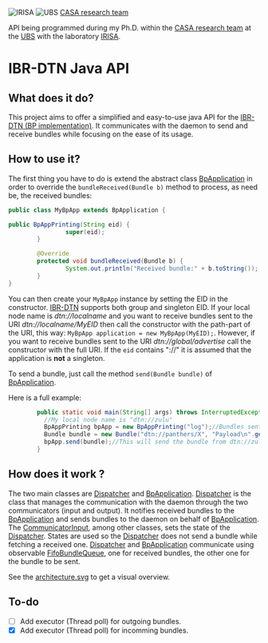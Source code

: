 ![IRISA](https://www.irisa.fr/sites/all/themes/irisa_theme/logo.png)
![UBS](http://www.univ-ubs.fr/images/logoUBS120x110px.jpg)
[CASA research team](http://www-casa.irisa.fr/)

API being programmed during my Ph.D. within the [CASA research team](http://www-casa.irisa.fr/) at the [UBS](http://www.univ-ubs.fr/) with the laboratory [IRISA](https://www.irisa.fr/).

IBR-DTN Java API
================

What does it do?
----------------
This project aims to offer a simplified and easy-to-use java API for the [IBR-DTN (BP implementation)](http://trac.ibr.cs.tu-bs.de/project-cm-2012-ibrdtn/). It communicates with the daemon to send and receive bundles while focusing on the ease of its usage.

How to use it?
--------------
The first thing you have to do is extend the abstract class [BpApplication](src/org/ibrdtnapi/BpApplication.java) in order to override the `bundleReceived(Bundle b)` method to process, as need be, the received bundles:
```java
public class MyBpApp extends BpApplication {

public BpAppPrinting(String eid) {
                super(eid);
        }

        @Override
        protected void bundleReceived(Bundle b) {
                System.out.println("Received bundle:" + b.toString());
        }
}
```
You can then create your `MyBpApp` instance by setting the EID in the constructor. [IBR-DTN](http://trac.ibr.cs.tu-bs.de/project-cm-2012-ibrdtn/) supports both group and singleton EID. If your local node name is *dtn://localname* and you want to receive bundles sent to the URI *dtn://localname/MyEID* then call the constructor with the path-part of the URI, this way: `MyBpApp application = new MyBpApp(MyEID);`. However, if you want to receive bundles sent to the URI *dtn://global/advertise* call the constructor with the full URI. If the `eid` contains "://" it is assumed that the application is **not** a singleton.

To send a bundle, just call the method `send(Bundle bundle)` of [BpApplication](src/org/ibrdtnapi/BpApplication.java).

Here is a full example:
```java
        public static void main(String[] args) throws InterruptedException {
          //My local node name is "dtn://zulu"
          BpAppPrinting bpApp = new BpAppPrinting("log");//Bundles sent to "dtn://zulu/log" will be received
          Bundle bundle = new Bundle("dtn://panthers/X", "Payload\n".getBytes());
          bpApp.send(bundle);//This will send the bundle from dtn://zulu/log to dtn://panthers/X, with the payload "Payload\n".
        }
```

How does it work ?
------------------
The two main classes are [Dispatcher](src/org/ibrdtnapi/dispatcher/Dispatcher.java) and [BpApplication](src/org/ibrdtnapi/BpApplication.java). [Dispatcher](src/org/ibrdtnapi/dispatcher/Dispatcher.java) is the class that manages the communication with the daemon through the two communicators (input and output). It notifies received bundles to the [BpApplication](src/org/ibrdtnapi/BpApplication.java) and sends bundles to the daemon on behalf of [BpApplication](src/org/ibrdtnapi/BpApplication.java). The [CommunicatorInput](src/org/ibrdtnapi/dispatcher/CommunicatorInput.java), among other classes, sets the state of the [Dispatcher](src/org/ibrdtnapi/dispatcher/Dispatcher.java). States are used so the [Dispatcher](src/org/ibrdtnapi/dispatcher/Dispatcher.java) does not send a bundle while fetching a received one.
[Dispatcher](src/org/ibrdtnapi/dispatcher/Dispatcher.java) and [BpApplication](src/org/ibrdtnapi/BpApplication.java) communicate using observable [FifoBundleQueue](src/org/ibrdtnapi/entities/FifoBundleQueue.java), one for received bundles, the other one for the bundle to be sent.

See the [architecture.svg](imgs/architecture.svg) to get a visual overview.

To-do
-----
 - [ ] Add executor (Thread poll) for outgoing bundles.
 - [x] Add executor (Thread poll) for incomming bundles.

